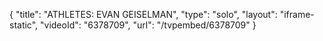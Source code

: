 {
    "title": "ATHLETES: EVAN GEISELMAN",
    "type": "solo",
    "layout": "iframe-static",
    "videoId": "6378709",
    "url": "\/tvpembed\/6378709"
}